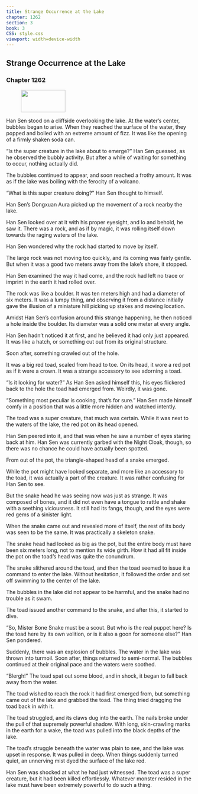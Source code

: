 ```yaml
---
title: Strange Occurrence at the Lake
chapter: 1262
section: 3
book: 3
CSS: style.css
viewport: width=device-width
---
```


## Strange Occurrence at the Lake

### Chapter 1262

<figure>
	<img src="../Images/gem.gif" alt="" id="gem" width="120" height="60" />
</figure>

Han Sen stood on a cliffside overlooking the lake. At the water’s center, bubbles began to arise. When they reached the surface of the water, they popped and boiled with an extreme amount of fizz. It was like the opening of a firmly shaken soda can.

“Is the super creature in the lake about to emerge?” Han Sen guessed, as he observed the bubbly activity. But after a while of waiting for something to occur, nothing actually did.

The bubbles continued to appear, and soon reached a frothy amount. It was as if the lake was boiling with the ferocity of a volcano.

“What is this super creature doing?” Han Sen thought to himself.

Han Sen’s Dongxuan Aura picked up the movement of a rock nearby the lake.

Han Sen looked over at it with his proper eyesight, and lo and behold, he saw it. There was a rock, and as if by magic, it was rolling itself down towards the raging waters of the lake.

Han Sen wondered why the rock had started to move by itself.

The large rock was not moving too quickly, and its coming was fairly gentle. But when it was a good two meters away from the lake’s shore, it stopped.

Han Sen examined the way it had come, and the rock had left no trace or imprint in the earth it had rolled over.

The rock was like a boulder. It was ten meters high and had a diameter of six meters. It was a lumpy thing, and observing it from a distance initially gave the illusion of a miniature hill picking up stakes and moving location.

Amidst Han Sen’s confusion around this strange happening, he then noticed a hole inside the boulder. Its diameter was a solid one meter at every angle.

Han Sen hadn’t noticed it at first, and he believed it had only just appeared. It was like a hatch, or something cut out from its original structure.

Soon after, something crawled out of the hole.

It was a big red toad, scaled from head to toe. On its head, it wore a red pot as if it were a crown. It was a strange accessory to see adorning a toad.

“Is it looking for water?” As Han Sen asked himself this, his eyes flickered back to the hole the toad had emerged from. Weirdly, it was gone.

“Something most peculiar is cooking, that’s for sure.” Han Sen made himself comfy in a position that was a little more hidden and watched intently.

The toad was a super creature, that much was certain. While it was next to the waters of the lake, the red pot on its head opened.

Han Sen peered into it, and that was when he saw a number of eyes staring back at him. Han Sen was currently garbed with the Night Cloak, though, so there was no chance he could have actually been spotted.

From out of the pot, the triangle-shaped head of a snake emerged.

While the pot might have looked separate, and more like an accessory to the toad, it was actually a part of the creature. It was rather confusing for Han Sen to see.

But the snake head he was seeing now was just as strange. It was composed of bones, and it did not even have a tongue to rattle and shake with a seething viciousness. It still had its fangs, though, and the eyes were red gems of a sinister light.

When the snake came out and revealed more of itself, the rest of its body was seen to be the same. It was practically a skeleton snake.

The snake head had looked as big as the pot, but the entire body must have been six meters long, not to mention its wide girth. How it had all fit inside the pot on the toad’s head was quite the conundrum.

The snake slithered around the toad, and then the toad seemed to issue it a command to enter the lake. Without hesitation, it followed the order and set off swimming to the center of the lake.

The bubbles in the lake did not appear to be harmful, and the snake had no trouble as it swam.

The toad issued another command to the snake, and after this, it started to dive.

“So, Mister Bone Snake must be a scout. But who is the real puppet here? Is the toad here by its own volition, or is it also a goon for someone else?” Han Sen pondered.

Suddenly, there was an explosion of bubbles. The water in the lake was thrown into turmoil. Soon after, things returned to semi-normal. The bubbles continued at their original pace and the waters were soothed.

“Blergh!” The toad spat out some blood, and in shock, it began to fall back away from the water.

The toad wished to reach the rock it had first emerged from, but something came out of the lake and grabbed the toad. The thing tried dragging the toad back in with it.

The toad struggled, and its claws dug into the earth. The nails broke under the pull of that supremely powerful shadow. With long, skin-crawling marks in the earth for a wake, the toad was pulled into the black depths of the lake.

The toad’s struggle beneath the water was plain to see, and the lake was upset in response. It was pulled in deep. When things suddenly turned quiet, an unnerving mist dyed the surface of the lake red.

Han Sen was shocked at what he had just witnessed. The toad was a super creature, but it had been killed effortlessly. Whatever monster resided in the lake must have been extremely powerful to do such a thing.